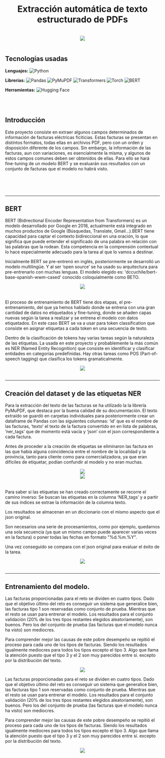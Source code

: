 <div align="center">

# Extracción automática de texto estructurado de PDFs

</div>

<br>
<div align="center">

  <img src="https://github.com/OscarDomPer/extraccion_facturas/blob/main/imaxes/imaxe0.png?raw=true">
  
</div>

<br>

## Tecnologías usadas

**Lenguajes:**
![Python](https://img.shields.io/badge/-Python-3776AB?style=flat&logo=python&logoColor=white)

**Librerías:**
![Pandas](https://img.shields.io/badge/-Pandas-150458?style=flat&logo=pandas&logoColor=white)
![PyMuPDF](https://img.shields.io/badge/-PyMuPDF-00599C?style=flat&logo=fitz&logoColor=white)
![Transformers](https://img.shields.io/badge/-Transformers-FF6F00?style=flat&logo=huggingface&logoColor=white)
![Torch](https://img.shields.io/badge/-Torch-EE4C2C?style=flat&logo=pytorch&logoColor=white)
![BERT](https://img.shields.io/badge/-BERT-181717?style=flat&logo=bert&logoColor=white)

**Herramientas:**
![Hugging Face](https://img.shields.io/badge/-Hugging%20Face-FFD700?style=flat&logo=huggingface&logoColor=white)

<br>
<br>

## Introducción


Este proyecto consiste en extraer algunos campos determinados de información de facturas eléctricas ficiticias. Estas
facturas se presentan en distintos formatos, todas ellas en archivos PDF, pero con un orden y disposición diferente de los
campos. Sin embargo, la información de las facturas, aun con variaciones, es esencialmente la misma, y algunos de estos
campos comunes deben ser obtenidos de ellas.
Para ello se hará fine-tuning de un modelo BERT y se evaluarán sus resultados con un conjunto de facturas que el modelo no habrá visto.

<br>
<br>
<br>

****
## BERT


BERT (Bidirectional Encoder Representation from Transformers) es un modelo desarrollado por Google en 2018, actualmente está integrado en muchos productos de Google (Búsquedas, Translate, Gmail…).BERT tiene capacidad para captar el contexto bidireccional en una oración, lo que significa que puede entender el significado de una palabra en relación con las palabras que la rodean.  Esta competencia en la comprensión contextual lo hace especialmente adecuado para la tarea al que lo vamos a destinar.

Inicialmente BERT se pre-entrenó en inglés, posteriormente se desarrolló un modelo multilingüe. Y al ser ‘open source’ se ha usado su arquitectura para pre-entrenarlo con muchas lenguas. El modelo elegido es: 'dccuchile/bert-base-spanish-wwm-cased' conocido coloquialmente como BETO.

<div align="center">
  
<img src="https://github.com/OscarDomPer/extraccion_facturas/blob/main/imaxes/imaxe_1.png?raw=true">

  
</div>
  <br>

<br>
El proceso de entrenamiento de BERT tiene dos etapas, el pre-entrenamiento, del que ya hemos hablado donde se entrena con una gran cantidad de datos no etiquetados y fine-tuning, donde se añaden capas nuevas según la tarea a realizar y se entrena el modelo con datos etiquetados. En este caso BERT se va a usar para token classification que consiste en asignar etiquetas a cada token en una secuencia de texto.  

Dentro de la clasificación de tokens hay varias tareas según la naturaleza de las etiquetas.
La usada en este proyecto y probablemente la más común es NER (Named Entity Recognition) que consiste en identificar y clasificar entidades en categorías predefinidas. Hay otras tareas como POS (Part-of-speech tagging) que clasifica los tokens gramaticalmente.


<div align="center">
  
<img src="https://github.com/OscarDomPer/extraccion_facturas/blob/main/imaxes/imaxe12.png?raw=true">

  
</div>
  <br>
  
****
## Creación del dataset y de las etiquetas NER

Para la extracción del texto de las facturas se ha utilizado la la librería PyMuPDF, que destaca por la buena calidad de su documentación. El texto extraído se guardó en carpetas individuales para posteriormente crear un dataframe de Pandas con las siguientes columnas: ‘id’ que es el nombre de las facturas, ‘texto’ el texto de la factura convertido en en lista de palabras, ‘ner_tags’ que de momento está vacía y ‘json’ con el json correspondiente a cada factura.

Antes de proceder a la creación de etiquetas se eliminaron las factura en las que había alguna coincidencia entre el nombre de la localidad y la provincia, tanto para cliente como para comercializadora, ya que eran difíciles de etiquetar, podían confundir al modelo y no eran muchas.


<div align="center">
  
<img src="https://github.com/OscarDomPer/extraccion_facturas/blob/main/imaxes/imaxe_2.png?raw=true">

  
</div>

<div align="center">
  
<img src="https://github.com/OscarDomPer/extraccion_facturas/blob/main/imaxes/imaxe_4.png?raw=true">

  
</div>
  <br>
<br>
Para saber si las etiquetas se han creado correctamente se recorre el camino inverso: Se buscan las etiquetas en la columna ‘NER_tags’ y a partir de sus índices se extrae la información de la columna texto.

Los resultados se almacenan en un diccionario con el mismo aspecto que el json original.

Son necesarios una serie de procesamientos, como por ejemplo, quedarnos una sola secuencia (ya que un mismo campo puede aparecer varias veces en la factura) o poner todas las fechas en formato "%d.%m.%Y".

Una vez conseguido se compara con el json original para evaluar el éxito de la tarea.



<div align="center">
  
<img src="https://github.com/OscarDomPer/extraccion_facturas/blob/main/imaxes/imaxe_5.png?raw=true">

  
</div>
  <br>

****
## Entrenamiento del modelo.
Las facturas proporcionadas para el reto se dividen en cuatro tipos.
Dado que el objetivo último del reto es conseguir un sistema que generalice bien, las facturas tipo 1 son reservadas como conjunto de prueba. Mientras que el resto se usan para entrenar el modelo. Los resultados para el conjunto validación (20% de los tres tipos restantes elegidos aleatoriamente), son buenos. Pero los del conjunto de prueba (las facturas que el modelo nunca ha visto) son mediocres.

Para comprender mejor las causas de este pobre desempeño se repitió el proceso para cada uno de los tipos de facturas. Siendo los resultados igualmente mediocres para todos los tipos excepto el tipo 3. Algo que llama la atención puesto que el tipo 3 y el 2 son muy parecidos entre sí. excepto por la distribución del texto.


<div align="center">
  
<img src="https://github.com/OscarDomPer/extraccion_facturas/blob/main/imaxes/imaxe_6.png?raw=true">

  
</div>

Las facturas proporcionadas para el reto se dividen en cuatro tipos.
Dado que el objetivo último del reto es conseguir un sistema que generalice bien, las facturas tipo 1 son reservadas como conjunto de prueba. Mientras que el resto se usan para entrenar el modelo. Los resultados para el conjunto validación (20% de los tres tipos restantes elegidos aleatoriamente), son buenos. Pero los del conjunto de prueba (las facturas que el modelo nunca ha visto) son mediocres.

Para comprender mejor las causas de este pobre desempeño se repitió el proceso para cada uno de los tipos de facturas. Siendo los resultados igualmente mediocres para todos los tipos excepto el tipo 3. Algo que llama la atención puesto que el tipo 3 y el 2 son muy parecidos entre sí. excepto por la distribución del texto.

<div align="center">
  
<img src="https://github.com/OscarDomPer/extraccion_facturas/blob/main/imaxes/imaxe_7.png?raw=true">

  
</div>









